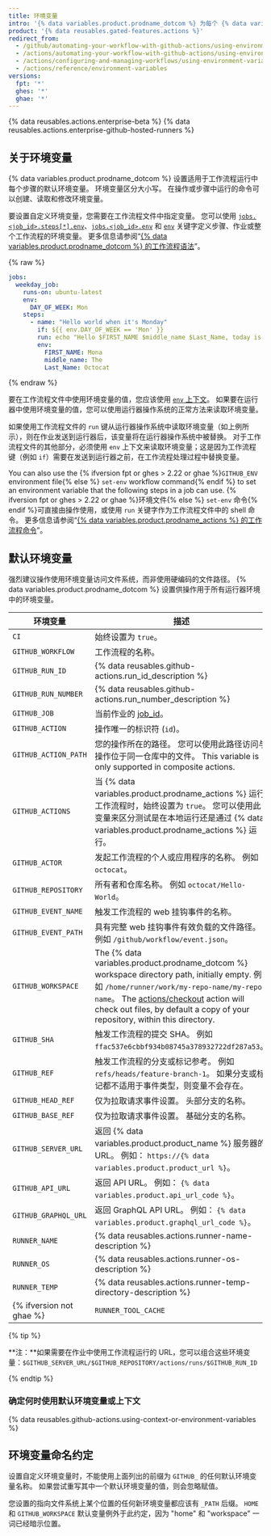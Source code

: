 ```yaml
---
title: 环境变量
intro: '{% data variables.product.prodname_dotcom %} 为每个 {% data variables.product.prodname_actions %} 工作流程运行设置默认环境变量。 您也可以在工作流程文件中设置自定义环境变量。'
product: '{% data reusables.gated-features.actions %}'
redirect_from:
  - /github/automating-your-workflow-with-github-actions/using-environment-variables
  - /actions/automating-your-workflow-with-github-actions/using-environment-variables
  - /actions/configuring-and-managing-workflows/using-environment-variables
  - /actions/reference/environment-variables
versions:
  fpt: '*'
  ghes: '*'
  ghae: '*'
---
```


{% data reusables.actions.enterprise-beta %}
{% data reusables.actions.enterprise-github-hosted-runners %}

## 关于环境变量

{% data variables.product.prodname_dotcom %} 设置适用于工作流程运行中每个步骤的默认环境变量。 环境变量区分大小写。 在操作或步骤中运行的命令可以创建、读取和修改环境变量。

要设置自定义环境变量，您需要在工作流程文件中指定变量。 您可以使用 [`jobs.<job_id>.steps[*].env`](/github/automating-your-workflow-with-github-actions/workflow-syntax-for-github-actions#jobsjob_idstepsenv)、[`jobs.<job_id>.env`](/github/automating-your-workflow-with-github-actions/workflow-syntax-for-github-actions#jobsjob_idenv) 和 [`env`](/github/automating-your-workflow-with-github-actions/workflow-syntax-for-github-actions#env) 关键字定义步骤、作业或整个工作流程的环境变量。 更多信息请参阅“[{% data variables.product.prodname_dotcom %} 的工作流程语法](/articles/workflow-syntax-for-github-actions/#jobsjob_idstepsenv)”。

{% raw %}
```yaml
jobs:
  weekday_job:
    runs-on: ubuntu-latest
    env:
      DAY_OF_WEEK: Mon
    steps:
      - name: "Hello world when it's Monday"
        if: ${{ env.DAY_OF_WEEK == 'Mon' }}
        run: echo "Hello $FIRST_NAME $middle_name $Last_Name, today is Monday!"
        env:
          FIRST_NAME: Mona
          middle_name: The
          Last_Name: Octocat
```
{% endraw %}

要在工作流程文件中使用环境变量的值，您应该使用 [`env` 上下文](/actions/reference/context-and-expression-syntax-for-github-actions#env-context)。 如果要在运行器中使用环境变量的值，您可以使用运行器操作系统的正常方法来读取环境变量。

如果使用工作流程文件的 `run` 键从运行器操作系统中读取环境变量（如上例所示），则在作业发送到运行器后，该变量将在运行器操作系统中被替换。 对于工作流程文件的其他部分，必须使用 `env` 上下文来读取环境变量；这是因为工作流程键（例如 `if`）需要在发送到运行器之前，在工作流程处理过程中替换变量。

You can also use the {% ifversion fpt or ghes > 2.22 or ghae %}`GITHUB_ENV` environment file{% else %} `set-env` workflow command{% endif %} to set an environment variable that the following steps in a job can use. {% ifversion fpt or ghes > 2.22 or ghae %}环境文件{% else %} `set-env` 命令{% endif %}可直接由操作使用，或使用 `run` 关键字作为工作流程文件中的 shell 命令。 更多信息请参阅“[{% data variables.product.prodname_actions %} 的工作流程命令](/actions/reference/workflow-commands-for-github-actions/#setting-an-environment-variable)”。

## 默认环境变量

强烈建议操作使用环境变量访问文件系统，而非使用硬编码的文件路径。 {% data variables.product.prodname_dotcom %} 设置供操作用于所有运行器环境中的环境变量。

| 环境变量                 | 描述                                                                                                                                                                                                                                                                                                  |
| -------------------- | --------------------------------------------------------------------------------------------------------------------------------------------------------------------------------------------------------------------------------------------------------------------------------------------------- |
| `CI`                 | 始终设置为 `true`。                                                                                                                                                                                                                                                                                       |
| `GITHUB_WORKFLOW`    | 工作流程的名称。                                                                                                                                                                                                                                                                                            |
| `GITHUB_RUN_ID`      | {% data reusables.github-actions.run_id_description %}
| `GITHUB_RUN_NUMBER`  | {% data reusables.github-actions.run_number_description %}
| `GITHUB_JOB`         | 当前作业的 [job_id](/actions/reference/workflow-syntax-for-github-actions#jobsjob_id)。                                                                                                                                                                                                                   |
| `GITHUB_ACTION`      | 操作唯一的标识符 (`id`)。                                                                                                                                                                                                                                                                                    |
| `GITHUB_ACTION_PATH` | 您的操作所在的路径。 您可以使用此路径访问与操作位于同一仓库中的文件。 This variable is only supported in composite actions.                                                                                                                                                                                                           |
| `GITHUB_ACTIONS`     | 当 {% data variables.product.prodname_actions %} 运行工作流程时，始终设置为 `true`。 您可以使用此变量来区分测试是在本地运行还是通过 {% data variables.product.prodname_actions %} 运行。                                                                                                                                                     |
| `GITHUB_ACTOR`       | 发起工作流程的个人或应用程序的名称。 例如 `octocat`。                                                                                                                                                                                                                                                                    |
| `GITHUB_REPOSITORY`  | 所有者和仓库名称。 例如 `octocat/Hello-World`。                                                                                                                                                                                                                                                                 |
| `GITHUB_EVENT_NAME`  | 触发工作流程的 web 挂钩事件的名称。                                                                                                                                                                                                                                                                                |
| `GITHUB_EVENT_PATH`  | 具有完整 web 挂钩事件有效负载的文件路径。 例如 `/github/workflow/event.json`。                                                                                                                                                                                                                                           |
| `GITHUB_WORKSPACE`   | The {% data variables.product.prodname_dotcom %} workspace directory path, initially empty. 例如 `/home/runner/work/my-repo-name/my-repo-name`。 The [actions/checkout](https://github.com/actions/checkout) action will check out files, by default a copy of your repository, within this directory. |
| `GITHUB_SHA`         | 触发工作流程的提交 SHA。 例如 `ffac537e6cbbf934b08745a378932722df287a53`。                                                                                                                                                                                                                                       |
| `GITHUB_REF`         | 触发工作流程的分支或标记参考。 例如 `refs/heads/feature-branch-1`。 如果分支或标记都不适用于事件类型，则变量不会存在。                                                                                                                                                                                                                         |
| `GITHUB_HEAD_REF`    | 仅为拉取请求事件设置。 头部分支的名称。                                                                                                                                                                                                                                                                                |
| `GITHUB_BASE_REF`    | 仅为拉取请求事件设置。 基础分支的名称。                                                                                                                                                                                                                                                                                |
| `GITHUB_SERVER_URL`  | 返回 {% data variables.product.product_name %} 服务器的 URL。 例如： `https://{% data variables.product.product_url %}`。                                                                                                                                                                                      |
| `GITHUB_API_URL`     | 返回 API URL。 例如： `{% data variables.product.api_url_code %}`。                                                                                                                                                                                                                                        |
| `GITHUB_GRAPHQL_URL` | 返回 GraphQL API URL。 例如： `{% data variables.product.graphql_url_code %}`。                                                                                                                                                                                                                            |
| `RUNNER_NAME`        | {% data reusables.actions.runner-name-description %}
| `RUNNER_OS`          | {% data reusables.actions.runner-os-description %}
| `RUNNER_TEMP`        | {% data reusables.actions.runner-temp-directory-description %}
{% ifversion not ghae %}| `RUNNER_TOOL_CACHE` | {% data reusables.actions.runner-tool-cache-description %}{% endif %}

{% tip %}

**注：**如果需要在作业中使用工作流程运行的 URL，您可以组合这些环境变量：`$GITHUB_SERVER_URL/$GITHUB_REPOSITORY/actions/runs/$GITHUB_RUN_ID`

{% endtip %}

### 确定何时使用默认环境变量或上下文

{% data reusables.github-actions.using-context-or-environment-variables %}

## 环境变量命名约定

设置自定义环境变量时，不能使用上面列出的前缀为 `GITHUB_` 的任何默认环境变量名称。 如果尝试重写其中一个默认环境变量的值，则会忽略赋值。

您设置的指向文件系统上某个位置的任何新环境变量都应该有 `_PATH` 后缀。 `HOME` 和 `GITHUB_WORKSPACE` 默认变量例外于此约定，因为 "home" 和 "workspace" 一词已经暗示位置。

